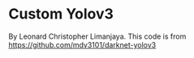 # Custom Yolov3
By Leonard Christopher Limanjaya. This code is from https://github.com/mdv3101/darknet-yolov3


